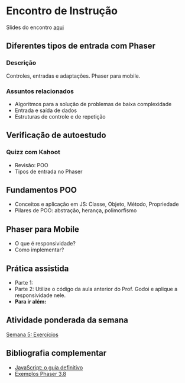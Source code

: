 # Encontro de Instrução
Slides do encontro [aqui]()

## Diferentes tipos de entrada com Phaser

### Descrição
Controles, entradas e adaptações. Phaser para mobile.

### Assuntos relacionados
- Algoritmos para a solução de problemas de baixa complexidade
- Entrada e saída de dados
- Estruturas de controle e de repetição


## Verificação de autoestudo

### Quizz com Kahoot
- Revisão: POO
- Tipos de entrada no Phaser

## Fundamentos POO
- Conceitos e aplicação em JS: Classe, Objeto, Método, Propriedade
- Pilares de POO: abstração, herança, polimorfismo

## Phaser para Mobile
- O que é responsividade?
- Como implementar?

## Prática assistida
- Parte 1: 
- Parte 2: Utilize o código da aula anterior do Prof. Godoi e aplique a responsividade nele.
- **Para ir além:** 

## Atividade ponderada da semana
[Semana 5: Exercícios](https://github.com/InteliContent/M1/tree/main/Semana_05/Exercicios)


## Bibliografia complementar
- [JavaScript: o guia definitivo](https://integrada.minhabiblioteca.com.br/#/books/9788565837484/)
- [Exemplos Phaser 3.8](https://labs.phaser.io/index.html)

